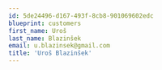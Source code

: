 ```yaml
---
id: 5de24496-d167-493f-8cb8-901069602edc
blueprint: customers
first_name: Uroš
last_name: Blazinšek
email: u.blazinsek@gmail.com
title: 'Uroš Blazinšek'
---
```

